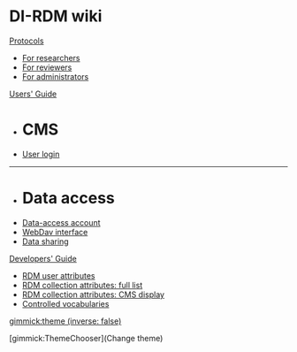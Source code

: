 # DI-RDM wiki

[Protocols]()

  * [For researchers](protocols/researcher.md) 
  * [For reviewers](protocols/reviewer.md) 
  * [For administrators](protocols/administrator.md) 

[Users' Guide]()

  * # CMS 
  * [User login](guides/user_login.md)
  - - - -
  * # Data access 
  * [Data-access account](guides/data_access_account.md)
  * [WebDav interface](guides/webdav.md)
  * [Data sharing](guides/sharing.md)
 
[Developers' Guide]()

  * [RDM user attributes](development/user_attributes.md)
  * [RDM collection attributes: full list](development/collection_attributes.md)
  * [RDM collection attributes: CMS display](development/cms_collection_attrs.md)
  * [Controlled vocabularies](development/vocabularies.md)
  

[gimmick:theme (inverse: false)](simplex)

[gimmick:ThemeChooser](Change theme)
